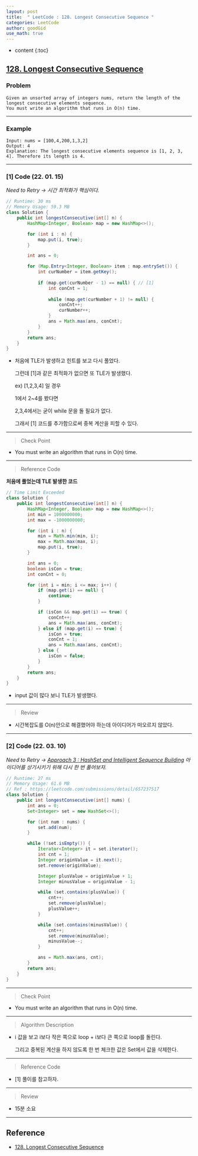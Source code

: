 ```yaml
---
layout: post
title:  " LeetCode : 128. Longest Consecutive Sequence "
categories: LeetCode
author: goodGid
use_math: true
---
```

* content
{:toc}

## [128. Longest Consecutive Sequence](https://leetcode.com/problems/longest-consecutive-sequence/)

### Problem

```
Given an unsorted array of integers nums, return the length of the longest consecutive elements sequence.
You must write an algorithm that runs in O(n) time.
```


---

### Example

```
Input: nums = [100,4,200,1,3,2]
Output: 4
Explanation: The longest consecutive elements sequence is [1, 2, 3, 4]. Therefore its length is 4.
```

---

### [1] Code (22. 01. 15)

*Need to Retry -> 시간 최적화가 핵심이다.*

``` java
// Runtime: 30 ms
// Memory Usage: 59.3 MB
class Solution {
    public int longestConsecutive(int[] n) {
        HashMap<Integer, Boolean> map = new HashMap<>();

        for (int i : n) {
            map.put(i, true);
        }

        int ans = 0;

        for (Map.Entry<Integer, Boolean> item : map.entrySet()) {
            int curNumber = item.getKey();
            
            if (map.get(curNumber - 1) == null) { // [1]
                int conCnt = 1;
                
                while (map.get(curNumber + 1) != null) {
                    conCnt++;
                    curNumber++;
                }
                ans = Math.max(ans, conCnt);
            }
        }
        return ans;
    }
}
```

* 처음에 TLE가 발생하고 힌트를 보고 다시 풀었다.

  그런데 [1]과 같은 최적화가 없으면 또 TLE가 발생했다.

  ex) [1,2,3,4] 일 경우

  1에서 2~4를 봤다면 

  2,3,4에서는 굳이 while 문을 돌 필요가 없다. 

  그래서 [1] 코드를 추가함으로써 중복 계산을 피할 수 있다.


---

> Check Point

* You must write an algorithm that runs in O(n) time.

---

> Reference Code

**처음에 풀었는데 TLE 발생한 코드**

``` java
// Time Limit Exceeded
class Solution {
    public int longestConsecutive(int[] n) {
        HashMap<Integer, Boolean> map = new HashMap<>();
        int min = 1000000000;
        int max = -1000000000;

        for (int i : n) {
            min = Math.min(min, i);
            max = Math.max(max, i);
            map.put(i, true);
        }

        int ans = 0;
        boolean isCon = true;
        int conCnt = 0;

        for (int i = min; i <= max; i++) {
            if (map.get(i) == null) {
                continue;
            }

            if (isCon && map.get(i) == true) {
                conCnt++;
                ans = Math.max(ans, conCnt);
            } else if (map.get(i) == true) {
                isCon = true;
                conCnt = 1;
                ans = Math.max(ans, conCnt);
            } else {
                isCon = false;
            }
        }
        return ans;
    }
}
```

* input 값이 많다 보니 TLE가 발생했다.

---

> Review

* 시간복잡도를 O(n)안으로 해결했어야 하는데 아이디어가 떠오르지 않았다.


---

### [2] Code (22. 03. 10)

*Need to Retry -> [Approach 3 : HashSet and Intelligent Sequence Building](https://leetcode.com/problems/longest-consecutive-sequence/solution/) 아이디어를 상기시키기 위해 다시 한 번 풀어보자.*

``` java
// Runtime: 27 ms
// Memory Usage: 61.6 MB
// Ref : https://leetcode.com/submissions/detail/657237517
class Solution {
    public int longestConsecutive(int[] nums) {
        int ans = 0;
        Set<Integer> set = new HashSet<>();

        for (int num : nums) {
            set.add(num);
        }

        while (!set.isEmpty()) {
            Iterator<Integer> it = set.iterator();
            int cnt = 1;
            Integer originValue = it.next();
            set.remove(originValue);

            Integer plusValue = originValue + 1;
            Integer minusValue = originValue - 1;

            while (set.contains(plusValue)) {
                cnt++;
                set.remove(plusValue);
                plusValue++;
            }

            while (set.contains(minusValue)) {
                cnt++;
                set.remove(minusValue);
                minusValue--;
            }

            ans = Math.max(ans, cnt);
        }
        return ans;
    }
}
```

---

> Check Point

* You must write an algorithm that runs in O(n) time.

---

> Algorithm Description

* i 값을 보고 i보다 작은 쪽으로 loop + i보다 큰 쪽으로 loop를 돌린다. 

  그리고 중복된 계산을 하지 않도록 한 번 체크한 값은 Set에서 값을 삭제한다.

---


> Reference Code

* [1] 풀이를 참고하자.

---

> Review

* 15분 소요


---

## Reference

* [128. Longest Consecutive Sequence](https://leetcode.com/problems/longest-consecutive-sequence/)